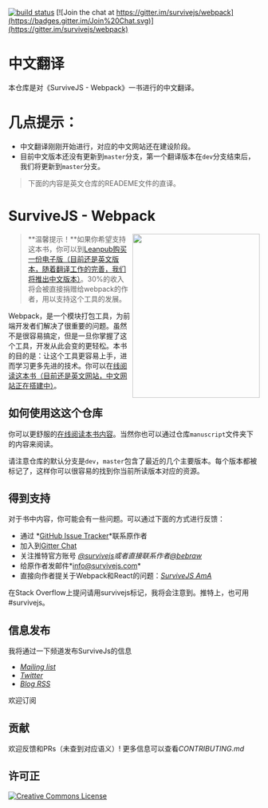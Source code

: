 [![build status](https://secure.travis-ci.org/survivejs/webpack-book.svg)](http://travis-ci.org/survivejs/webpack-book) [![Join the chat at https://gitter.im/survivejs/webpack](https://badges.gitter.im/Join%20Chat.svg)](https://gitter.im/survivejs/webpack)

# 中文翻译
本仓库是对《SurviveJS - Webpack》一书进行的中文翻译。

# 几点提示：
 - 中文翻译刚刚开始进行，对应的中文网站还在建设阶段。
 - 目前中文版本还没有更新到`master`分支，第一个翻译版本在`dev`分支结束后，我们将更新到`master`分支。


> 下面的内容是英文仓库的READEME文件的直译。

# SurviveJS - Webpack

<img align="right" width="255" height="329" src="manuscript/images/title_page_small.png" />

> **温馨提示！**如果你希望支持这本书，你可以到[Leanpub购买一份电子版（目前还是英文版本，随着翻译工作的完善，我们将推出中文版本）](https://leanpub.com/survivejs-webpack)。30%的收入将会被直接捐赠给webpack的作者，用以支持这个工具的发展。

Webpack，是一个模块打包工具，为前端开发者们解决了很重要的问题。虽然不是很容易搞定，但是一旦你掌握了这个工具，开发从此会变的更轻松。本书的目的是：让这个工具更容易上手，进而学习更多先进的技术。你可以在[线阅读这本书（目前还是英文网站，中文网站正在搭建中）](http://survivejs.com/webpack/introduction/)。


## 如何使用这这个仓库

你可以更舒服的[在线阅读本书内容](http://survivejs.com/webpack/introduction/)。当然你也可以通过仓库`manuscript`文件夹下的内容来阅读。

请注意仓库的默认分支是`dev`，`master`包含了最近的几个主要版本。每个版本都被标记了，这样你可以很容易的找到你当前所读版本对应的资源。


## 得到支持
对于书中内容，你可能会有一些问题。可以通过下面的方式进行反馈：
 - 通过  *[GitHub Issue Tracker](https://github.com/survivejs/webpack/issues)*联系原作者
 - 加入到[Gitter Chat](https://gitter.im/survivejs/webpack)
 - 关注推特官方账号 *[@survivejs](https://twitter.com/survivejs)*或者直接联系作者*[@bebraw](https://twitter.com/survivejs)*
 - 给原作者发邮件*[info@survivejs.com](http://info@survivejs.com)*
 - 直接向作者提关于Webpack和React的问题：*[SurviveJS AmA](https://github.com/survivejs/ama/issues)*

在Stack Overflow上提问请用survivejs标记，我将会注意到。推特上，也可用#survivejs。

## 信息发布
我将通过一下频道发布SurviveJs的信息
 - *[Mailing list](http://eepurl.com/bth1v5)*
 - *[Twitter](https://twitter.com/survivejs)*
 - *[Blog RSS](http://survivejs.com/atom.xml)*

欢迎订阅

## 贡献
欢迎反馈和PRs（未查到对应语义）! 更多信息可以查看*CONTRIBUTING.md*

## 许可正

<a rel="license" href="http://creativecommons.org/licenses/by-nc-nd/3.0/"><img alt="Creative Commons License" style="border-width:0" src="https://i.creativecommons.org/l/by-nc-nd/3.0/88x31.png" /></a>
